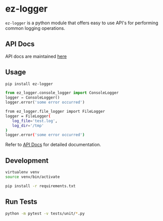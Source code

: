 ez-logger
==

`ez-logger` is a python module that offers easy to use API's for performing common logging operations.

API Docs
--

API docs are maintained [here](https://ez-logger.readthedocs.io/en/latest/index.html)

Usage
--

```bash
pip install ez-logger
```

```python
from ez_logger.console_logger import ConsoleLogger
logger = ConsoleLogger()
logger.error('some error occurred')
```

```bash
from ez_logger.file_logger import FileLogger
logger = FileLogger(
   log_file='test.log',
   log_dir='/tmp'
)
logger.error('some error occurred')
```

Refer to [API Docs](https://ez-logger.readthedocs.io/en/latest/index.html) for detailed documentation.

Development
--

```bash
virtualenv venv
source venv/bin/activate

pip install -r requirements.txt
```

Run Tests
--

```bash
python -m pytest -v tests/unit/*.py
```
